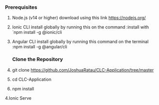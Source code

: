 ### Prerequisites

1. Node.js (v14 or higher) download using this link https://nodejs.org/

2. Ionic CLI install globally by running this on the command :install with `npm install -g @ionic/cli

3. Angular CLI install globally by running this command on the terminal :npm install -g @angular/cli

   ### Clone the Repository

1. git clone https://github.com/JoshuaRatau/CLC-Application/tree/master

2. cd CLC-Application

3. npm install
   
4.Ionic Serve

